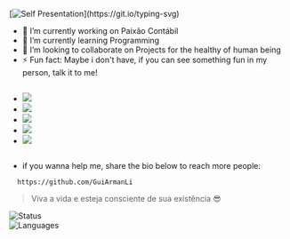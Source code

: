 [![Self Presentation](https://readme-typing-svg.herokuapp.com?font=Fira+Code&duration=2000&pause=2000&color=EFD81D&vCenter=true&width=510&lines=Sup%2C+I'm+Guilherme+Pessa;Can+see+more+about+me%3F+Explore+my+profile!)](https://git.io/typing-svg)

- 🔭 I’m currently working on Paixão Contábil
- 🌱 I’m currently learning Programming
- 👯 I’m looking to collaborate on Projects for the healthy of human being
- ⚡ Fun fact: Maybe i don't have, if you can see something fun in my person, talk it to me!

<div>
  <ul>
    <li>
      <a href="mailto:guilhermepessa@gmail.com?subject=Contato do GitHub" target="_blank">
        <img src="https://img.shields.io/badge/Gmail-D14836?style=for-the-badge&logo=gmail&logoColor=white">
      </a>
    </li>
    <li>
      <a href="https://www.linkedin.com/in/guilherme-santana-pessa-5a6a72170/" target="_blank">
        <img src="https://img.shields.io/badge/LinkedIn-0077B5?style=for-the-badge&logo=linkedin&logoColor=white">
      </a>
    </li>
    <li>
      <a href="#" target="_blank">
        <img src="https://img.shields.io/badge/WhatsApp-25D366?style=for-the-badge&logo=whatsapp&logoColor=white">
      </a>
    </li>
    <li>
      <a href="https://www.instagram.com/guiarmanli/" target="_blank">
        <img src="https://img.shields.io/badge/Instagram-E4405F?style=for-the-badge&logo=instagram&logoColor=white">
      </a>
    </li>
    <li>
      <a href="https://open.spotify.com/playlist/73Gysjf4l548TnFtlf1xHp?si=bnVbSVNjS8WpsVDzZLfvUQ&utm_source=whatsapp" target="_blank">
        <img src="https://img.shields.io/badge/Spotify-1ED760?&style=for-the-badge&logo=spotify&logoColor=white">
      </a>
    </li>
  </ul>
</div>

<style>
  div {
    display: flex;
    flex-direction: row;
    width: 50px;
  }
</style>

- if you wanna help me, share the bio below to reach more people:
```
  https://github.com/GuiArmanLi
```
> Viva a vida e esteja consciente de sua existência 😎

![Status](https://github-readme-stats.vercel.app/api?username=GuiArmanLi&show_icons=true&theme=merko&hide_border=false&title_color=000000&text_color=000000&bg_color=f7df1e&icon_color=000000&)
<br>
![Languages](https://github-readme-stats.vercel.app/api/top-langs/?username=GuiArmanLi&layout=compact)
